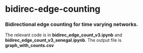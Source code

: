 # bidirec-edge-counting
### Bidirectional edge counting for time varying networks.

The relevant code is in __bidirec_edge_count_v3.ipynb__ and __bidirec_edge_count_v3_senegal.ipynb__.
The output file is __graph_with_counts.csv__
